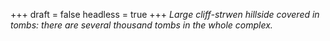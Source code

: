 
+++
draft = false
headless = true
+++
_Large cliff-strwen hillside covered in tombs: there are several thousand tombs in the whole complex._
